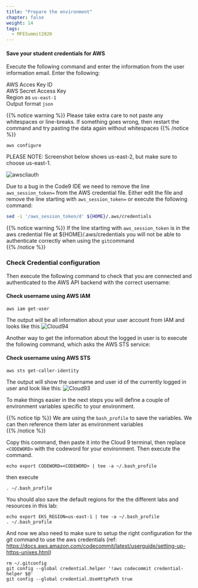 ```yaml
---
title: "Prepare the environment"
chapter: false
weight: 14
tags:
  - MFESummit2020
---
```



#### Save your student credentials for AWS
Execute the following command and enter the information from the user information email. Enter the following:

AWS Acces Key ID <br>
AWS Secret Access Key <br>
Region as `us-east-1` <br>
Output format `json` <br>

{{% notice warning %}}
Please take extra care to not paste any whitespaces or line-breaks. If something goes wrong, then restart the command and try pasting the data again without whitespaces 
{{% /notice %}}

```
aws configure
```

PLEASE NOTE: Screenshot below shows us-east-2, but make sure to choose us-east-1.

![awscliauth](/images/mfe/awscliauth.jpg?classes=border,shadow)

Due to a bug in the Code9 IDE we need to remove the line `aws_session_token=` from the AWS credential file. Either edit the file and remove the line starting with `aws_session_token=` or execute the following command:
```bash
sed -i '/aws_session_token/d' ${HOME}/.aws/credentials

```
{{% notice warning %}}
If the line starting with `aws_session_token` is in the aws credential file at ${HOME}/.aws/credentials you will not be able to authenticate correctly when using the `git`command   
{{% /notice %}}

### Check Credential configuration

Then execute the following command to check that you are connected and authenticated to the AWS API backend with the correct username:

#### Check username using AWS IAM
```
aws iam get-user

```
The output will be all information about your user account from IAM and looks like this
![Cloud94](/images/mfe/cloud9_4.jpg?classes=border,shadow)

Another way to get the information about the logged in user is to execute the following command, which asks the AWS STS service:

#### Check username using AWS STS
```
aws sts get-caller-identity

```

The output will show the username and user id of the currently logged in user and look like this:
![Cloud93](/images/mfe/cloud9_3.jpg?classes=border,shadow)



To make things easier in the next steps you will define a couple of environment variables specific to your environment.

{{% notice tip %}}
We are using the ``bash_profile`` to save the variables. We can then reference them later as environment variables  
{{% /notice %}}

Copy this command, then paste it into the Cloud 9 terminal, then replace ``<CODEWORD>`` with the codeword for your environment. Then execute the command.

```
echo export CODEWORD=<CODEWORD> | tee -a ~/.bash_profile
```
then execute 

```
. ~/.bash_profile 

```

You should also save the default regions for the the different labs and resources in this lab:
```
echo export EKS_REGION=us-east-1 | tee -a ~/.bash_profile
. ~/.bash_profile 

```

And now we also need to make sure to setup the right configuration for the git command to use the aws credentials (ref: https://docs.aws.amazon.com/codecommit/latest/userguide/setting-up-https-unixes.html)

```
rm ~/.gitconfig
git config --global credential.helper '!aws codecommit credential-helper $@'
git config --global credential.UseHttpPath true

```

